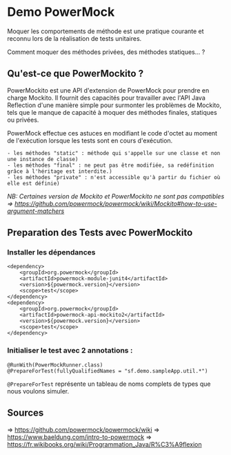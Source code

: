 # Demo PowerMock

Moquer les comportements de méthode est une pratique courante et reconnu lors de la réalisation de tests unitaires. 

Comment moquer des méthodes privées, des méthodes statiques... ?

## Qu'est-ce que PowerMockito ?
PowerMockito est une API d'extension de PowerMock pour prendre en charge Mockito. Il fournit des capacités pour travailler 
avec l'API Java Reflection d'une manière simple pour surmonter les problèmes de Mockito, tels que le manque de capacité 
à moquer des méthodes finales, statiques ou privées.

PowerMock effectue ces astuces en modifiant le code d'octet au moment de l'exécution lorsque les tests sont en cours d'exécution.

    

    - les méthodes "static" : méthode qui s'appelle sur une classe et non une instance de classe)
    - les méthodes "final" : ne peut pas être modifiée, sa redéfinition grâce à l'héritage est interdite.)
    - les méthodes "private" : n'est accessible qu'à partir du fichier où elle est définie)
  
*NB: Certaines version de Mockito et PowerMockito ne sont pas compatibles 
=> https://github.com/powermock/powermock/wiki/Mockito#how-to-use-argument-matchers*


## Preparation des Tests avec PowerMockito
### Installer les dépendances

    <dependency>
        <groupId>org.powermock</groupId>
        <artifactId>powermock-module-junit4</artifactId>
        <version>${powermock.version}</version>
        <scope>test</scope>
    </dependency>
    <dependency>
        <groupId>org.powermock</groupId>
        <artifactId>powermock-api-mockito2</artifactId>
        <version>${powermock.version}</version>
        <scope>test</scope>
    </dependency>


### Initialiser le test avec 2 annotations :

    @RunWith(PowerMockRunner.class)
    @PrepareForTest(fullyQualifiedNames = "sf.demo.sampleApp.util.*")

`@PrepareForTest` représente un tableau de noms complets de types que nous voulons simuler.

## Sources
=> https://github.com/powermock/powermock/wiki
=> https://www.baeldung.com/intro-to-powermock
=> https://fr.wikibooks.org/wiki/Programmation_Java/R%C3%A9flexion


    